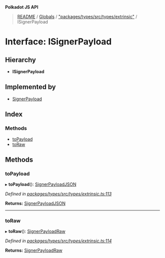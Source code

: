 **Polkadot JS API**

> [README](../README.md) / [Globals](../globals.md) / ["packages/types/src/types/extrinsic"](../modules/_packages_types_src_types_extrinsic_.md) / ISignerPayload

# Interface: ISignerPayload

## Hierarchy

* **ISignerPayload**

## Implemented by

* [SignerPayload](../classes/_packages_types_src_extrinsic_signerpayload_.signerpayload.md)

## Index

### Methods

* [toPayload](_packages_types_src_types_extrinsic_.isignerpayload.md#topayload)
* [toRaw](_packages_types_src_types_extrinsic_.isignerpayload.md#toraw)

## Methods

### toPayload

▸ **toPayload**(): [SignerPayloadJSON](_packages_types_src_types_extrinsic_.signerpayloadjson.md)

*Defined in [packages/types/src/types/extrinsic.ts:113](https://github.com/polkadot-js/api/blob/19d6165bd/packages/types/src/types/extrinsic.ts#L113)*

**Returns:** [SignerPayloadJSON](_packages_types_src_types_extrinsic_.signerpayloadjson.md)

___

### toRaw

▸ **toRaw**(): [SignerPayloadRaw](_packages_types_src_types_extrinsic_.signerpayloadraw.md)

*Defined in [packages/types/src/types/extrinsic.ts:114](https://github.com/polkadot-js/api/blob/19d6165bd/packages/types/src/types/extrinsic.ts#L114)*

**Returns:** [SignerPayloadRaw](_packages_types_src_types_extrinsic_.signerpayloadraw.md)
